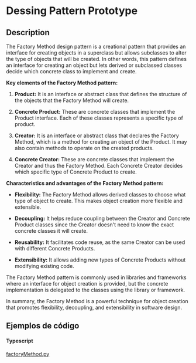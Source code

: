 # Dessing Pattern Prototype

## Description

The Factory Method design pattern is a creational pattern that provides an interface for creating objects in a superclass but allows subclasses to alter the type of objects that will be created. In other words, this pattern defines an interface for creating an object but lets derived or subclassed classes decide which concrete class to implement and create.

**Key elements of the Factory Method pattern:**

1. **Product:** It is an interface or abstract class that defines the structure of the objects that the Factory Method will create.

2. **Concrete Product:** These are concrete classes that implement the Product interface. Each of these classes represents a specific type of product.

3. **Creator:** It is an interface or abstract class that declares the Factory Method, which is a method for creating an object of the Product. It may also contain methods to operate on the created products.

4. **Concrete Creator:** These are concrete classes that implement the Creator and thus the Factory Method. Each Concrete Creator decides which specific type of Concrete Product to create.

**Characteristics and advantages of the Factory Method pattern:**

- **Flexibility:** The Factory Method allows derived classes to choose what type of object to create. This makes object creation more flexible and extensible.

- **Decoupling:** It helps reduce coupling between the Creator and Concrete Product classes since the Creator doesn't need to know the exact concrete classes it will create.

- **Reusability:** It facilitates code reuse, as the same Creator can be used with different Concrete Products.

- **Extensibility:** It allows adding new types of Concrete Products without modifying existing code.

The Factory Method pattern is commonly used in libraries and frameworks where an interface for object creation is provided, but the concrete implementation is delegated to the classes using the library or framework.

In summary, the Factory Method is a powerful technique for object creation that promotes flexibility, decoupling, and extensibility in software design.

## Ejemplos de código

<!-- tabs:start -->

#### **Typescript**

[factoryMethod.py](https://raw.githubusercontent.com/jeresoftx/design-patterns/main/src/creationalPatterns/factoryMethod/factoryMethod.ts ':include :type=code')

<!-- tabs:end -->

